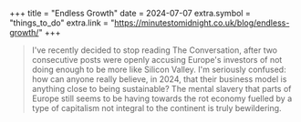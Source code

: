 +++
title = "Endless Growth"
date = 2024-07-07
extra.symbol = "things_to_do"
extra.link = "https://minutestomidnight.co.uk/blog/endless-growth/"
+++

> I've recently decided to stop reading The Conversation, after two consecutive posts were openly accusing Europe's investors of not doing enough to be more like Silicon Valley. I'm seriously confused: how can anyone really believe, in 2024, that their business model is anything close to being sustainable? The mental slavery that parts of Europe still seems to be having towards the rot economy fuelled by a type of capitalism not integral to the continent is truly bewildering.
